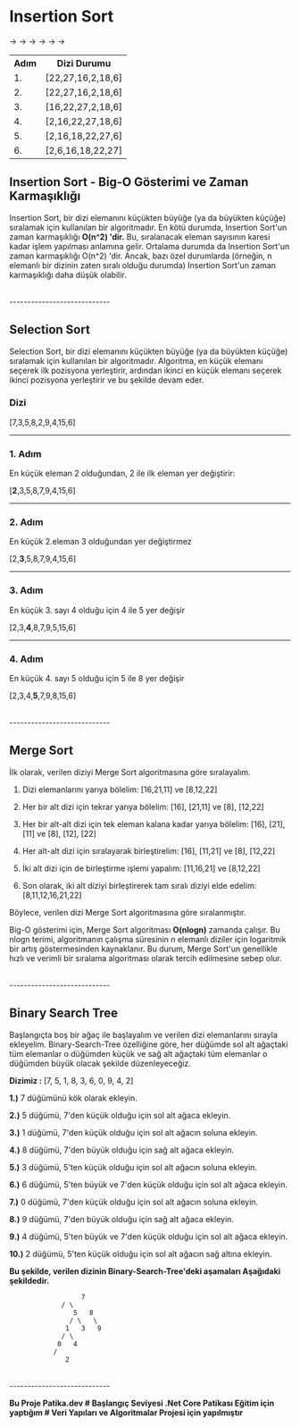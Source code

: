 <div>
<h1>Insertion Sort</h1>
<table>

<tr>  <th>Adım</th>  <th>Dizi Durumu</th>  </tr>

<tr>  <td>1.</td> ->  <td>[22,27,16,2,18,6]</td>  </tr>

<tr>  <td>2.</td>  ->  <td>[22,27,16,2,18,6]</td>  </tr>

<tr>  <td>3.</td> ->   <td>[16,22,27,2,18,6]</td>  </tr>

<tr>  <td>4.</td>  ->  <td>[2,16,22,27,18,6]</td>  </tr>

<tr>  <td>5.</td> ->   <td>[2,16,18,22,27,6]</td>  </tr>

<tr>  <td>6.</td>  ->  <td>[2,6,16,18,22,27]</td>  </tr>

</table>

<h2>Insertion Sort - Big-O Gösterimi ve Zaman Karmaşıklığı</h2>

<p>Insertion Sort, bir dizi elemanını küçükten büyüğe (ya da büyükten küçüğe) sıralamak için kullanılan bir algoritmadır. En kötü durumda, Insertion Sort'un zaman karmaşıklığı <b>O(n^2) 'dir.</b> Bu, sıralanacak eleman sayısının karesi kadar işlem yapılması anlamına gelir. Ortalama durumda da Insertion Sort'un zaman karmaşıklığı O(n^2) 'dir. Ancak, bazı özel durumlarda (örneğin, n elemanlı bir dizinin zaten sıralı olduğu durumda) Insertion Sort'un zaman karmaşıklığı daha düşük olabilir.</p>
</div>

<div>
<br>----------------------------

<h2>Selection Sort</h2>

<p>Selection Sort, bir dizi elemanını küçükten büyüğe (ya da büyükten küçüğe) sıralamak için kullanılan bir algoritmadır. Algoritma, en küçük elemanı seçerek ilk pozisyona yerleştirir, ardından ikinci en küçük elemanı seçerek ikinci pozisyona yerleştirir ve bu şekilde devam eder.</p>

<h3>Dizi</h3>

<p>[7,3,5,8,2,9,4,15,6]</p>

<hr>

<h3>1. Adım</h3>

<p>En küçük eleman 2 olduğundan, 2 ile ilk eleman yer değiştirir:</p>

<p>[<b>2</b>,3,5,8,7,9,4,15,6]</p>

<hr>

<h3>2. Adım</h3>

<p>En küçük 2.eleman 3 olduğundan yer değiştirmez </p>

<p>[2,<b>3</b>,5,8,7,9,4,15,6]</p>

<hr>

<h3>3. Adım</h3>

<p>En küçük 3. sayı 4 olduğu için 4 ile 5 yer değişir</p>

<p>[2,3,<b>4</b>,8,7,9,5,15,6]</p>

<hr>

<h3>4. Adım</h3>

<p>En küçük 4. sayı 5 olduğu için 5 ile 8 yer değişir</p>

<p>[2,3,4,<b>5</b>,7,9,8,15,6]</p>

</div>
<br>----------------------------

<h2>Merge Sort</h2>
<p>İlk olarak, verilen diziyi Merge Sort algoritmasına göre sıralayalım.</p>
<ol>
<li><p>Dizi elemanlarını yarıya bölelim:
[16,21,11] ve [8,12,22]</p></li>
<li><p>Her bir alt dizi için tekrar yarıya bölelim:
[16], [21,11] ve [8], [12,22]</p></li
><li><p>Her bir alt-alt dizi için tek eleman kalana kadar yarıya bölelim:
[16], [21], [11] ve [8], [12], [22]</p></li>
<li><p>Her alt-alt dizi için sıralayarak birleştirelim:
[16], [11,21] ve [8], [12,22]</p></li>
<li><p>İki alt dizi için de birleştirme işlemi yapalım:
[11,16,21] ve [8,12,22]</p></li>
<li><p>Son olarak, iki alt diziyi birleştirerek tam sıralı diziyi elde edelim:
[8,11,12,16,21,22]</p></li>
</ol>
<p>Böylece, verilen dizi Merge Sort algoritmasına göre sıralanmıştır.</p>
<p>Big-O gösterimi için, Merge Sort algoritması <b>O(nlogn)</b> zamanda çalışır. Bu nlogn terimi, algoritmanın çalışma süresinin n elemanlı diziler için logaritmik bir artış göstermesinden kaynaklanır. Bu durum, Merge Sort'un genellikle hızlı ve verimli bir sıralama algoritması olarak tercih edilmesine sebep olur.</p>

<br>----------------------------
<h2>Binary Search Tree</h2>
<p>Başlangıçta boş bir ağaç ile başlayalım ve verilen dizi elemanlarını sırayla ekleyelim. Binary-Search-Tree özelliğine göre, her düğümde sol alt ağaçtaki tüm elemanlar o düğümden küçük ve sağ alt ağaçtaki tüm elemanlar o düğümden büyük olacak şekilde düzenleyeceğiz.</p>
<p><b>Dizimiz : </b> [7, 5, 1, 8, 3, 6, 0, 9, 4, 2]</p>
<p><b>1.)</b> 7 düğümünü kök olarak ekleyin.</p>
<p><b>2.)</b> 5 düğümü, 7'den küçük olduğu için sol alt ağaca ekleyin. </p>
<p><b>3.)</b> 1 düğümü, 7'den küçük olduğu için sol alt ağacın soluna ekleyin.</p>
<p><b>4.)</b> 8 düğümü, 7'den büyük olduğu için sağ alt ağaca ekleyin. </p>
<p><b>5.)</b> 3 düğümü, 5'ten küçük olduğu için sol alt ağacın soluna ekleyin.</p>
<p><b>6.)</b> 6 düğümü, 5'ten büyük ve 7'den küçük olduğu için sol alt ağaca ekleyin.</p>
<p><b>7.)</b> 0 düğümü, 7'den küçük olduğu için sol alt ağacın soluna ekleyin.</p>
<p><b>8.)</b> 9 düğümü, 7'den büyük olduğu için sağ alt ağaca ekleyin.</p>
<p><b>9.)</b> 4 düğümü, 5'ten büyük ve 7'den küçük olduğu için sol alt ağaca ekleyin.</p>
<p><b>10.)</b> 2 düğümü, 5'ten küçük olduğu için sol alt ağacın sağ altına ekleyin.</p>
<p><b>Bu şekilde, verilen dizinin Binary-Search-Tree'deki aşamaları Aşağıdaki şekildedir.</b></p>

                      7
		         / \
                    5   8
                   / \   \
                  1   3   9
                 / \     
	            0   4	
		       /
                  2
		      
<br>----------------------------
<p><b>Bu Proje Patika.dev # Başlangıç Seviyesi .Net Core Patikası Eğitim için yaptığım # Veri Yapıları ve Algoritmalar Projesi için yapılmıştır </b></p>

